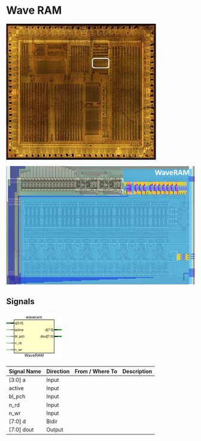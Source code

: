 # Wave RAM

![locator_waveram](/imgstore/soc/locator_waveram.jpg)

![waveram](/imgstore/soc/waveram.jpg)

## Signals

![waveram_ports](/imgstore/soc/waveram_ports.png)

| Signal Name          | Direction | From / Where To             | Description |
|----------------------|-----------|-----------------------------|-------------|
| \[3:0\] a            | Input     |                             |  |
| active               | Input     |                             |  |
| bl_pch               | Input     |                             |  |
| n_rd                 | Input     |                             |  |
| n_wr                 | Input     |                             |  |
| \[7:0\] d            | Bidir     |                             |  |
| \[7:0\] dout         | Output    |                             |  |